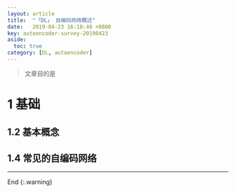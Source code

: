 ```yaml
---
layout: article
title:  "「DL」 自编码网络概述"
date:   2019-04-23 16:18:40 +0800
key: autoencoder-survey-20190423
aside:
  toc: true
category: [DL, autoencoder]
---
```


>文章目的是     


<!--more-->

# 1 基础

## 1.2 基本概念


## 1.4 常见的自编码网络
-------------------  
 End
{:.warning}  
